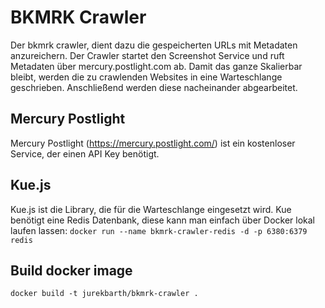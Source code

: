 # BKMRK Crawler

Der bkmrk crawler, dient dazu die gespeicherten URLs mit Metadaten anzureichern. Der Crawler startet den Screenshot Service und ruft Metadaten über mercury.postlight.com ab. Damit das ganze Skalierbar bleibt, werden die zu crawlenden Websites in eine Warteschlange geschrieben. Anschließend werden diese nacheinander abgearbeitet.

## Mercury Postlight

Mercury Postlight (https://mercury.postlight.com/) ist ein kostenloser Service, der einen API Key benötigt.

## Kue.js

Kue.js ist die Library, die für die Warteschlange eingesetzt wird. Kue benötigt eine Redis Datenbank, diese kann man einfach über Docker lokal laufen lassen:
`docker run --name bkmrk-crawler-redis -d -p 6380:6379 redis`

## Build docker image

`docker build -t jurekbarth/bkmrk-crawler .`
